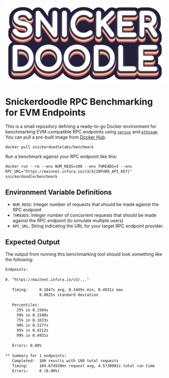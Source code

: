 [![alt](/snickerdoodle.png)](https://snickerdoodlelabs.io)

# Snickerdoodle RPC Benchmarking for EVM Endpoints

This is a small repository defining a ready-to-go Docker environment for benchmarking EVM-compatible 
RPC endpoints using [`versus`](https://github.com/INFURA/versus) and [`ethspam`](https://github.com/shazow/ethspam). 
You can pull a pre-built image from [Docker Hub](https://hub.docker.com/repository/docker/snickerdoodlelabs/benchmark):

```shell
docker pull snickerdoodlelabs/benchmark
```

Run a benchmark against your RPC endpoint like this:

```shell
docker run --rm --env NUM_REQS=100 --env THREADS=5 --env RPC_URL="https://mainnet.infura.io/v3/${INFURA_API_KEY}" snickerdoodle/benchmark
```

## Environment Variable Definitions

- `NUM_REQS`: Integer number of requests that should be made against the RPC endpoint
- `THREADS`: Integer number of concurrent requests that should be made against the RPC endpoint (to simulate multiple users)
- `RPC_URL`: String indicating the URL for your target RPC endpoint provider. 

## Expected Output

The output from running this benchmarking tool should look something like the following:

```shell
Endpoints:

0. "https://mainnet.infura.io/v3/..."

   Timing:     0.1847s avg, 0.1449s min, 0.4931s max
               0.0825s standard deviation

   Percentiles:
     25% in 0.1504s
     50% in 0.1548s
     75% in 0.1633s
     90% in 0.3177s
     95% in 0.4212s
     99% in 0.4931s

   Errors: 0.00%

** Summary for 1 endpoints:
   Completed:  100 results with 100 total requests
   Timing:     184.674939ms request avg, 4.5730001s total run time
   Errors:     0 (0.00%)
```